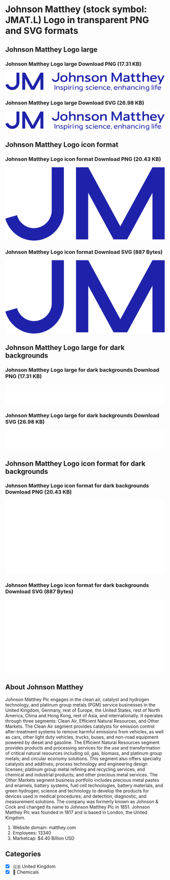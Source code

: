 # Johnson Matthey (stock symbol: JMAT.L) Logo in transparent PNG and SVG formats

## Johnson Matthey Logo large

### Johnson Matthey Logo large Download PNG (17.31 KB)

![Johnson Matthey Logo large Download PNG (17.31 KB)](/img/orig/JMAT.L_BIG-3a4fd2f7.png)

### Johnson Matthey Logo large Download SVG (26.98 KB)

![Johnson Matthey Logo large Download SVG (26.98 KB)](/img/orig/JMAT.L_BIG-0bf35d5f.svg)

## Johnson Matthey Logo icon format

### Johnson Matthey Logo icon format Download PNG (20.43 KB)

![Johnson Matthey Logo icon format Download PNG (20.43 KB)](/img/orig/JMAT.L-dd009998.png)

### Johnson Matthey Logo icon format Download SVG (887 Bytes)

![Johnson Matthey Logo icon format Download SVG (887 Bytes)](/img/orig/JMAT.L-373a2a48.svg)

## Johnson Matthey Logo large for dark backgrounds

### Johnson Matthey Logo large for dark backgrounds Download PNG (17.31 KB)

![Johnson Matthey Logo large for dark backgrounds Download PNG (17.31 KB)](/img/orig/JMAT.L_BIG.D-a54ea762.png)

### Johnson Matthey Logo large for dark backgrounds Download SVG (26.98 KB)

![Johnson Matthey Logo large for dark backgrounds Download SVG (26.98 KB)](/img/orig/JMAT.L_BIG.D-21f1e5b9.svg)

## Johnson Matthey Logo icon format for dark backgrounds

### Johnson Matthey Logo icon format for dark backgrounds Download PNG (20.43 KB)

![Johnson Matthey Logo icon format for dark backgrounds Download PNG (20.43 KB)](/img/orig/JMAT.L.D-ca4b6424.png)

### Johnson Matthey Logo icon format for dark backgrounds Download SVG (887 Bytes)

![Johnson Matthey Logo icon format for dark backgrounds Download SVG (887 Bytes)](/img/orig/JMAT.L.D-28cef3ff.svg)

## About Johnson Matthey

Johnson Matthey Plc engages in the clean air, catalyst and hydrogen technology, and platinum group metals (PGM) service businesses in the United Kingdom, Germany, rest of Europe, the United States, rest of North America, China and Hong Kong, rest of Asia, and internationally. It operates through three segments: Clean Air, Efficient Natural Resources, and Other Markets. The Clean Air segment provides catalysts for emission control after-treatment systems to remove harmful emissions from vehicles, as well as cars, other light duty vehicles, trucks, buses, and non-road equipment powered by diesel and gasoline. The Efficient Natural Resources segment provides products and processing services for the use and transformation of critical natural resources including oil, gas, biomass, and platinum group metals; and circular economy solutions. This segment also offers specialty catalysts and additives; process technology and engineering design licenses; platinum group metal refining and recycling services, and chemical and industrial products; and other precious metal services. The Other Markets segment business portfolio includes precious metal pastes and enamels, battery systems, fuel cell technologies, battery materials, and green hydrogen; science and technology to develop the products for devices used in medical procedures; and detection, diagnostic, and measurement solutions. The company was formerly known as Johnson & Cock and changed its name to Johnson Matthey Plc in 1851. Johnson Matthey Plc was founded in 1817 and is based in London, the United Kingdom.

1. Website domain: matthey.com
2. Employees: 13340
3. Marketcap: $4.40 Billion USD


## Categories
- [x] 🇬🇧 United Kingdom
- [x] 🧪 Chemicals
